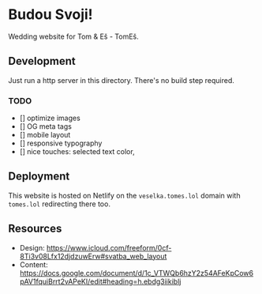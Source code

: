 # Budou Svoji!

Wedding website for Tom & Eš - TomEš.

## Development

Just run a http server in this directory. There's no build step required.

### TODO

- [] optimize images
- [] OG meta tags
- [] mobile layout
- [] responsive typography
- [] nice touches: selected text color,

## Deployment

This website is hosted on Netlify on the `veselka.tomes.lol` domain with `tomes.lol` redirecting there too.

## Resources

- Design: https://www.icloud.com/freeform/0cf-8Ti3v08Lfx12djdzuwErw#svatba_web_layout
- Content: https://docs.google.com/document/d/1c_VTWQb6hzY2z54AFeKpCow6pAV1fquiBrrt2vAPeKI/edit#heading=h.ebdg3iikiblj
